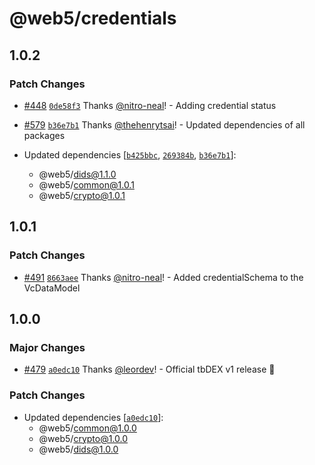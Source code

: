 # @web5/credentials

## 1.0.2

### Patch Changes

- [#448](https://github.com/TBD54566975/web5-js/pull/448) [`0de58f3`](https://github.com/TBD54566975/web5-js/commit/0de58f3c9547c0874e7bb49646232a0aae79a283) Thanks [@nitro-neal](https://github.com/nitro-neal)! - Adding credential status

- [#579](https://github.com/TBD54566975/web5-js/pull/579) [`b36e7b1`](https://github.com/TBD54566975/web5-js/commit/b36e7b1eabd7c99313d6f6adb335c5a6d085d83e) Thanks [@thehenrytsai](https://github.com/thehenrytsai)! - Updated dependencies of all packages

- Updated dependencies [[`b425bbc`](https://github.com/TBD54566975/web5-js/commit/b425bbc6bfedb44121d18b4f9d72f18cdd33ac00), [`269384b`](https://github.com/TBD54566975/web5-js/commit/269384b7b96635c1205419293df346bff9491a1b), [`b36e7b1`](https://github.com/TBD54566975/web5-js/commit/b36e7b1eabd7c99313d6f6adb335c5a6d085d83e)]:
  - @web5/dids@1.1.0
  - @web5/common@1.0.1
  - @web5/crypto@1.0.1

## 1.0.1

### Patch Changes

- [#491](https://github.com/TBD54566975/web5-js/pull/491) [`8663aee`](https://github.com/TBD54566975/web5-js/commit/8663aee7fc6c608b7e23dd2ec212c22573857d41) Thanks [@nitro-neal](https://github.com/nitro-neal)! - Added credentialSchema to the VcDataModel

## 1.0.0

### Major Changes

- [#479](https://github.com/TBD54566975/web5-js/pull/479) [`a0edc10`](https://github.com/TBD54566975/web5-js/commit/a0edc1085cd78fa0a57383a9919c71f4971d3aba) Thanks [@leordev](https://github.com/leordev)! - Official tbDEX v1 release 🎉

### Patch Changes

- Updated dependencies [[`a0edc10`](https://github.com/TBD54566975/web5-js/commit/a0edc1085cd78fa0a57383a9919c71f4971d3aba)]:
  - @web5/common@1.0.0
  - @web5/crypto@1.0.0
  - @web5/dids@1.0.0
